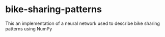 # bike-sharing-patterns
This an implementation of a neural network used to describe bike sharing patterns using NumPy
